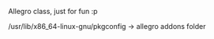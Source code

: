 Allegro class, just for fun :p

/usr/lib/x86_64-linux-gnu/pkgconfig 
        -> allegro addons folder